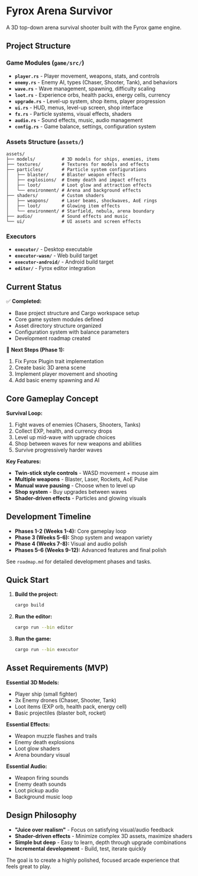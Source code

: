 # Fyrox Arena Survivor

A 3D top-down arena survival shooter built with the Fyrox game engine.

## Project Structure

### Game Modules (`game/src/`)
- **`player.rs`** - Player movement, weapons, stats, and controls
- **`enemy.rs`** - Enemy AI, types (Chaser, Shooter, Tank), and behaviors  
- **`wave.rs`** - Wave management, spawning, difficulty scaling
- **`loot.rs`** - Experience orbs, health packs, energy cells, currency
- **`upgrade.rs`** - Level-up system, shop items, player progression
- **`ui.rs`** - HUD, menus, level-up screen, shop interface
- **`fx.rs`** - Particle systems, visual effects, shaders
- **`audio.rs`** - Sound effects, music, audio management
- **`config.rs`** - Game balance, settings, configuration system

### Assets Structure (`assets/`)
```
assets/
├── models/          # 3D models for ships, enemies, items
├── textures/        # Textures for models and effects
├── particles/       # Particle system configurations
│   ├── blaster/     # Blaster weapon effects
│   ├── explosions/  # Enemy death and impact effects
│   ├── loot/        # Loot glow and attraction effects
│   └── environment/ # Arena and background effects
├── shaders/         # Custom shaders
│   ├── weapons/     # Laser beams, shockwaves, AoE rings
│   ├── loot/        # Glowing item effects
│   └── environment/ # Starfield, nebula, arena boundary
├── audio/           # Sound effects and music
└── ui/              # UI assets and screen effects
```

### Executors
- **`executor/`** - Desktop executable
- **`executor-wasm/`** - Web build target
- **`executor-android/`** - Android build target
- **`editor/`** - Fyrox editor integration

## Current Status

✅ **Completed:**
- Base project structure and Cargo workspace setup
- Core game system modules defined
- Asset directory structure organized
- Configuration system with balance parameters
- Development roadmap created

🔧 **Next Steps (Phase 1):**
1. Fix Fyrox Plugin trait implementation
2. Create basic 3D arena scene
3. Implement player movement and shooting
4. Add basic enemy spawning and AI

## Core Gameplay Concept

**Survival Loop:**
1. Fight waves of enemies (Chasers, Shooters, Tanks)
2. Collect EXP, health, and currency drops
3. Level up mid-wave with upgrade choices
4. Shop between waves for new weapons and abilities
5. Survive progressively harder waves

**Key Features:**
- **Twin-stick style controls** - WASD movement + mouse aim
- **Multiple weapons** - Blaster, Laser, Rockets, AoE Pulse
- **Manual wave pausing** - Choose when to level up
- **Shop system** - Buy upgrades between waves
- **Shader-driven effects** - Particles and glowing visuals

## Development Timeline

- **Phases 1-2 (Weeks 1-4):** Core gameplay loop
- **Phase 3 (Weeks 5-6):** Shop system and weapon variety  
- **Phase 4 (Weeks 7-8):** Visual and audio polish
- **Phases 5-6 (Weeks 9-12):** Advanced features and final polish

See `roadmap.md` for detailed development phases and tasks.

## Quick Start

1. **Build the project:**
   ```bash
   cargo build
   ```

2. **Run the editor:**
   ```bash
   cargo run --bin editor
   ```

3. **Run the game:**
   ```bash
   cargo run --bin executor
   ```

## Asset Requirements (MVP)

**Essential 3D Models:**
- Player ship (small fighter)
- 3x Enemy drones (Chaser, Shooter, Tank)
- Loot items (EXP orb, health pack, energy cell)
- Basic projectiles (blaster bolt, rocket)

**Essential Effects:**
- Weapon muzzle flashes and trails
- Enemy death explosions  
- Loot glow shaders
- Arena boundary visual

**Essential Audio:**
- Weapon firing sounds
- Enemy death sounds
- Loot pickup audio
- Background music loop

## Design Philosophy

- **"Juice over realism"** - Focus on satisfying visual/audio feedback
- **Shader-driven effects** - Minimize complex 3D assets, maximize shaders
- **Simple but deep** - Easy to learn, depth through upgrade combinations
- **Incremental development** - Build, test, iterate quickly

The goal is to create a highly polished, focused arcade experience that feels great to play.
